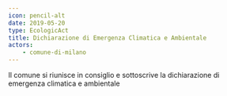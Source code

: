 ```yaml
---
icon: pencil-alt
date: 2019-05-20
type: EcologicAct
title: Dichiarazione di Emergenza Climatica e Ambientale
actors:
    - comune-di-milano
---
```


Il comune si riunisce in consiglio e sottoscrive la dichiarazione di emergenza climatica e ambientale

